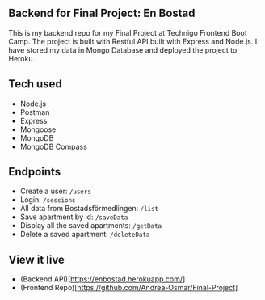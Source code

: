 ## Backend for Final Project: En Bostad

This is my backend repo for my Final Project at Technigo Frontend Boot Camp. 
The project is built with Restful API built with Express and Node.js. I have stored my data in Mongo Database and deployed the project to Heroku. 

## Tech used

- Node.js
- Postman
- Express
- Mongoose
- MongoDB
- MongoDB Compass

## Endpoints

* Create a user: `/users`
* Login: `/sessions`
* All data from Bostadsförmedlingen: `/list`
* Save apartment by id: `/saveData`
* Display all the saved apartments: `/getData`
* Delete a saved apartment: `/deleteData` 

## View it live

* (Backend API)[https://enbostad.herokuapp.com/]
* (Frontend Repo)[https://github.com/Andrea-Osmar/Final-Project]



